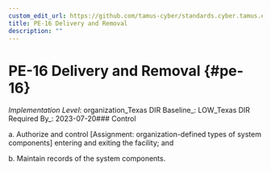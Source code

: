 ```yaml
---
custom_edit_url: https://github.com/tamus-cyber/standards.cyber.tamus.edu/tree/main/static/content/tamus.edu/TAMUS_profile.xml
title: PE-16 Delivery and Removal
description: ""
---
```


# PE-16 Delivery and Removal {#pe-16}

_Implementation Level_: organization_Texas DIR Baseline_: LOW_Texas DIR Required By_: 2023-07-20### Control

a. Authorize and control [Assignment: organization-defined types of system components] entering and exiting the facility; and

b. Maintain records of the system components.

